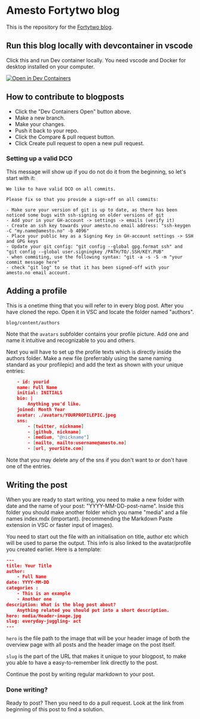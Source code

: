 # Amesto Fortytwo blog

This is the repository for the [Fortytwo blog](https://blog.amestofortytwo.com).

## Run this blog locally with devcontainer in vscode

Click this and run Dev container locally. You need vscode and Docker for desktop installed on your computer.

[![Open in Dev Containers](https://img.shields.io/static/v1?label=Dev%20Containers&message=Open&color=blue&logo=visualstudiocode)](https://vscode.dev/redirect?url=vscode://ms-vscode-remote.remote-containers/cloneInVolume?url=https://github.com/amestofortytwo/blog)

## How to contribute to blogposts

- Click the "Dev Containers Open" button above.
- Make a new branch.
- Make your changes.
- Push it back to your repo.
- Click the Compare & pull request button.
- Click Create pull request to open a new pull request.

### Setting up a valid DCO

This message will show up if you do not do it from the beginning, so let's start with it:

```
We like to have valid DCO on all commits.

Please fix so that you provide a sign-off on all commits:

- Make sure your version of git is up to date, as there has been noticed some bugs with ssh-signing on older versions of git
- Add your in your GH-account -> settings -> emails (verify it)
- Create an ssh key towards your amesto.no email address: "ssh-keygen -C "my.name@amesto.no" -b 4096"
- Place your public key as a Signing Key in GH-account settings -> SSH and GPG keys
- Update your git config: "git config --global gpg.format ssh" and "git config --global user.signingkey /PATH/TO/.SSH/KEY.PUB"
- when commiting, use the following syntax: "git -a -s -S -m "your commit message here"
- check "git log" to se that it has been signed-off with your amesto.no email account.
```

## Adding a profile

This is a onetime thing that you will refer to in every blog post. After you have cloned the repo. Open it in VSC and locate the folder named "authors".

`blog/content/authors`

Note that the `avatars` subfolder contains your profile picture. Add one and name it intuitive and recognizable to you and others.

Next you will have to set up the profile texts which is directly inside the authors folder. Make a new file (preferrably using the same naming standard as your profilepic) and add the text as shown with your unique entries:

```json
    - id: yourid
    name: Full Name
    initial: INITIALS
    bio: |
        Anything you'd like.
    joined: Month Year
    avatar: ./avatars/YOURPROFILEPIC.jpeg
    sns:
        - [twitter, nickname]
        - [github, nickname]
        - [medium, "@nickname"]
        - [mailto, mailto:username@amesto.no]
        - [url, yourSite.com]
````

Note that you may delete any of the sns if you don't want to or don't have one of the entries.

## Writing the post

When you are ready to start writing, you need to make a new folder with date and the name of your post: "YYYY-MM-DD-post-name". Inside this folder you should make another folder which you name "media" and a file names index.mdx (important). (recommending the Markdown Paste extension in VSC or faster input of images).

You need to start out the file with an initialisation on title, author etc which will be used to parse the output. This info is also linked to the avatar/profile you created earlier. Here is a template:

```json
---
title: Your Title
author:
    - Full Name
date: YYYY-MM-DD
categories :
    - This is an example
    - Another one
description: What is the blog post about? 
    Anything related you should put into a short description.
hero: media/Header-image.jpg
slug: everyday-juggling- act
---
```

```hero``` is the file path to the image that will be your header image of both the overview page with all posts and the header image on the post itself.

```slug``` is the part of the URL that makes it unique to your blogpost, to make you able to have a easy-to-remember link directly to the post.

Continue the post by writing regular markdown to your post.

### Done writing?

Ready to post? Then you need to do a pull request. Look at the link from beginning of this post to find a solution.

